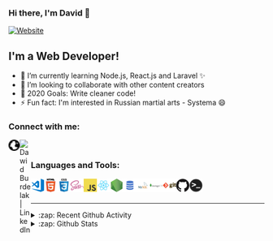 ### Hi there, I'm David 👋

[![Website](https://img.shields.io/website?label=davidburdelak.pl&style=for-the-badge&url=https%3A%2F%2Fdavidburdelak.pl)](https://davidburdelak.pl)

## I'm a Web Developer!

- 🌱 I’m currently learning Node.js, React.js and Laravel ✨
- 👯 I’m looking to collaborate with other content creators
- 🥅 2020 Goals: Write cleaner code!
- ⚡ Fun fact: I'm interested in Russian martial arts - Systema 😄

### Connect with me:

[<img align="left" alt="davidburdelak.pl" width="22px" src="https://raw.githubusercontent.com/iconic/open-iconic/master/svg/globe.svg" />](https://davidburdelak.pl)
[<img align="left" alt="Dawid Burdelak | LinkedIn" width="22px" src="https://cdn.jsdelivr.net/npm/simple-icons@v3/icons/linkedin.svg" />](https://pl.linkedin.com/in/dawid-burdelak)

<br />

### Languages and Tools:

[<img align="left" alt="Visual Studio Code" width="26px" src="https://raw.githubusercontent.com/github/explore/80688e429a7d4ef2fca1e82350fe8e3517d3494d/topics/visual-studio-code/visual-studio-code.png" />](https://github.com/davidburdelak/-photographer-CRM)
[<img align="left" alt="HTML5" width="26px" src="https://raw.githubusercontent.com/github/explore/80688e429a7d4ef2fca1e82350fe8e3517d3494d/topics/html/html.png" />](https://github.com/davidburdelak/-photographer-CRM)
[<img align="left" alt="CSS3" width="26px" src="https://raw.githubusercontent.com/github/explore/80688e429a7d4ef2fca1e82350fe8e3517d3494d/topics/css/css.png" />](https://github.com/davidburdelak/-photographer-CRM)
[<img align="left" alt="Sass" width="26px" src="https://raw.githubusercontent.com/github/explore/80688e429a7d4ef2fca1e82350fe8e3517d3494d/topics/sass/sass.png" />](https://github.com/davidburdelak/-photographer-CRM)
[<img align="left" alt="JavaScript" width="26px" src="https://raw.githubusercontent.com/github/explore/80688e429a7d4ef2fca1e82350fe8e3517d3494d/topics/javascript/javascript.png" />](https://github.com/davidburdelak/-photographer-CRM)
[<img align="left" alt="React" width="26px" src="https://raw.githubusercontent.com/github/explore/80688e429a7d4ef2fca1e82350fe8e3517d3494d/topics/react/react.png" />](https://github.com/davidburdelak/-photographer-CRM)
[<img align="left" alt="Node.js" width="26px" src="https://raw.githubusercontent.com/github/explore/80688e429a7d4ef2fca1e82350fe8e3517d3494d/topics/nodejs/nodejs.png" />](https://github.com/davidburdelak/-photographer-CRM)
[<img align="left" alt="SQL" width="26px" src="https://raw.githubusercontent.com/github/explore/80688e429a7d4ef2fca1e82350fe8e3517d3494d/topics/sql/sql.png" />](https://github.com/davidburdelak/-photographer-CRM)
[<img align="left" alt="MySQL" width="26px" src="https://raw.githubusercontent.com/github/explore/80688e429a7d4ef2fca1e82350fe8e3517d3494d/topics/mysql/mysql.png" />](https://github.com/davidburdelak/-photographer-CRM)
[<img align="left" alt="MongoDB" width="26px" src="https://raw.githubusercontent.com/github/explore/80688e429a7d4ef2fca1e82350fe8e3517d3494d/topics/mongodb/mongodb.png" />](https://github.com/davidburdelak/-photographer-CRM)
[<img align="left" alt="Git" width="26px" src="https://raw.githubusercontent.com/github/explore/80688e429a7d4ef2fca1e82350fe8e3517d3494d/topics/git/git.png" />](https://github.com/davidburdelak/-photographer-CRM)
[<img align="left" alt="GitHub" width="26px" src="https://raw.githubusercontent.com/github/explore/78df643247d429f6cc873026c0622819ad797942/topics/github/github.png" />](https://github.com/davidburdelak/-photographer-CRM)
[<img align="left" alt="Terminal" width="26px" src="https://raw.githubusercontent.com/github/explore/80688e429a7d4ef2fca1e82350fe8e3517d3494d/topics/terminal/terminal.png" />](https://github.com/davidburdelak/-photographer-CRM)

<br />
<br />

---

<details>
  <summary>:zap: Recent Github Activity</summary>
  
<!--START_SECTION:activity-->

</details>

<details>
  <summary>:zap: Github Stats</summary>

  <img align="left" alt="davidburdelak Github Stats" src="https://github-readme-stats.codestackr.vercel.app/api?username=davidburdelak&show_icons=true&hide_border=true" />

</details>
